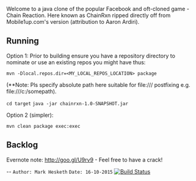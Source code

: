 Welcome to a java clone of the popular Facebook and oft-cloned game - Chain Reaction. Here known as ChainRxn ripped directly off from Mobile1up.com's version (attribution to Aaron Ardiri).


Running
-------

Option 1:
Prior to building ensure you have a repository directory to nominate or use an existing repos you might have thus:

```mvn -Dlocal.repos.dir=<MY_LOCAL_REPOS_LOCATION> package```

(**Note: Pls specify absolute path here suitable for file:/// postfixing e.g. file:///c:/somepath).

```cd target```
```java -jar chainrxn-1.0-SNAPSHOT.jar```

Option 2 (simpler): 

```mvn clean package exec:exec```

Backlog
-------

Evernote note: http://goo.gl/U9rv9 - Feel free to have a crack!

--
`Author: Mark Hesketh`
`Date: 16-10-2015`
[![Build Status](https://travis-ci.org/mesketh/chainrxn.svg?branch=master)](https://travis-ci.org/mesketh/chainrxn)
